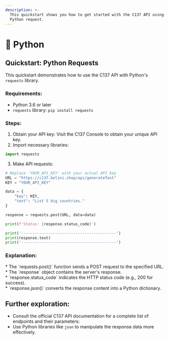 ```yaml
---
description: >-
  This quickstart shows you how to get started with the C137 API using the
  Python request.
---
```


# 🐍 Python

## Quickstart: Python Requests

This quickstart demonstrates how to use the C137 API with Python's `requests` library.

### Requirements:

* Python 3.6 or later
* `requests` library: `pip install requests`

### Steps:

1. Obtain your API key: Visit the C137 Console to obtain your unique API key.
2. Import necessary libraries:

```python
import requests
```

3. Make API requests:

```python
# Replace 'YOUR_API_KEY' with your actual API key
URL = "https://c137.belini.shop/api/generateText"
KEY = "YOUR_API_KEY"

data = {
    "key": KEY,
    "text": "List 5 big countries."
}

response = requests.post(URL, data=data)

print(f'Status: {response.status_code}')

print('------------------------------------------')
print(response.text)
print('------------------------------------------')
```

### Explanation:

\* The \`requests.post()\` function sends a POST request to the specified URL.\
\* The \`response\` object contains the server's response.\
\* \`response.status\_code\` indicates the HTTP status code (e.g., 200 for success).\
\* \`response.json()\` converts the response content into a Python dictionary.

## Further exploration:

* Consult the official C137 API documentation for a complete list of endpoints and their parameters:
* Use Python libraries like `json` to manipulate the response data more effectively.
